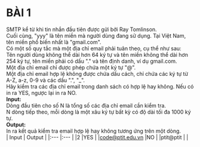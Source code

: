 # BÀI 1
SMTP kể từ khi tin nhắn đầu tiên được gửi bởi Ray Tomlinson. <br />
Cuối cùng, "yyy" là tên miền mà người dùng đang sử dụng. Tại Việt Nam, tên miền phổ biến nhất là "gmail.com". <br />
Có một số quy tắc mà một địa chỉ email phải tuân theo, cụ thể như sau: <br />
Tên người dùng không thể dài hơn 64 ký tự và tên miền không thể dài hơn 254 ký tự, tên miền phải có dấu "." và tên định danh, ví dụ gmail.com.<br />
Một địa chỉ email chỉ được phép chứa một ký tự "@".<br />
Một địa chỉ email hợp lệ không được chứa dấu cách, chỉ chứa các ký tự từ A-Z, a-z, 0-9 và các dấu ".", "_". <br />
Hãy kiểm tra các địa chỉ email trong danh sách có hợp lệ hay không. Nếu có in ra YES, ngược lại in ra NO. <br />
**Input:**<br />
Dòng đầu tiên cho số N là tổng số các địa chỉ email cần kiểm tra.<br />
N dòng tiếp theo, mỗi dòng là một xâu ký tự bất kỳ có độ dài tối đa 1000 ký tự. <br />
**Output:**<br />
In ra kết quả kiểm tra email hợp lệ hay không tương ứng trên một dòng.<br />
| Input | Output |
|:---   |:---    |
|2	|YES	 |
|code@ptit.edu.vn	|NO	|
|ptit@ptit		|	|